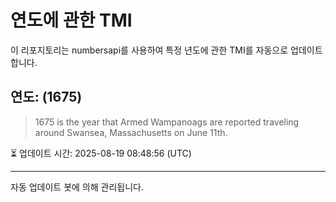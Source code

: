 
# 연도에 관한 TMI

이 리포지토리는 numbersapi를 사용하여 특정 년도에 관한 TMI를 자동으로 업데이트합니다.

## 연도: (1675)
> 1675 is the year that Armed Wampanoags are reported traveling around Swansea, Massachusetts on June 11th.

⏳ 업데이트 시간: 2025-08-19 08:48:56 (UTC)

---
자동 업데이트 봇에 의해 관리됩니다.

